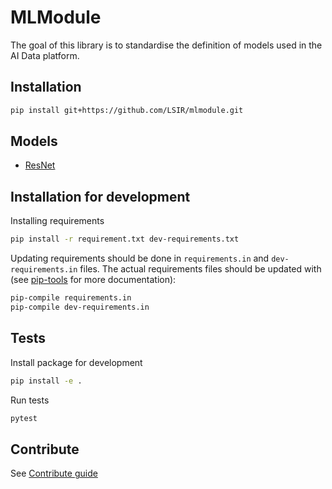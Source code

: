 # MLModule

The goal of this library is to standardise the definition of models
used in the AI Data platform.

## Installation

```bash
pip install git+https://github.com/LSIR/mlmodule.git
```

## Models

* [ResNet](docs/ResNet.md)


## Installation for development

Installing requirements

```bash
pip install -r requirement.txt dev-requirements.txt
```

Updating requirements should be done in `requirements.in` and `dev-requirements.in` files.
The actual requirements files should be updated with 
(see [pip-tools](https://github.com/jazzband/pip-tools) for more documentation):

```bash
pip-compile requirements.in
pip-compile dev-requirements.in
```

## Tests

Install package for development

```bash
pip install -e .
```

Run tests

```bash
pytest
```

## Contribute

See [Contribute guide](CONTRIBUTE.md)
